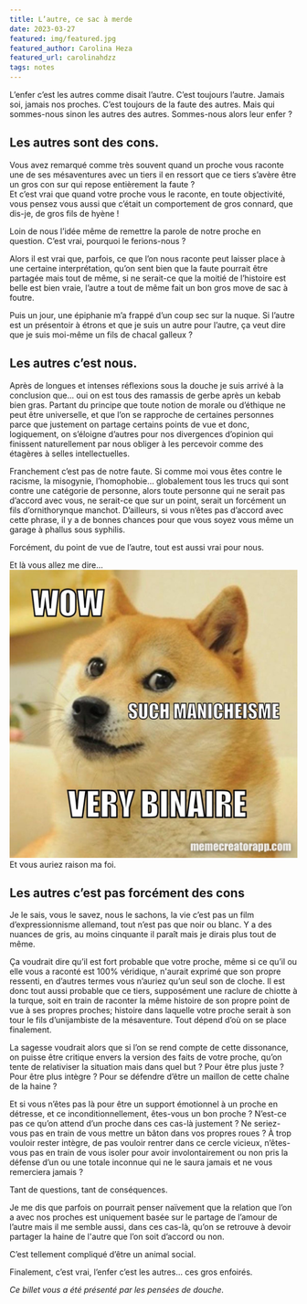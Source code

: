 ```yaml
---
title: L’autre, ce sac à merde
date: 2023-03-27
featured: img/featured.jpg
featured_author: Carolina Heza
featured_url: carolinahdzz
tags: notes
---
```


L’enfer c’est les autres comme disait l’autre. C’est toujours l’autre. Jamais soi, jamais nos proches. C’est toujours de la faute des autres. Mais qui sommes-nous sinon les autres des autres. Sommes-nous alors leur enfer ?

<!-- excerpt -->

## Les autres sont des cons.

Vous avez remarqué comme très souvent quand un proche vous raconte une de ses mésaventures avec un tiers il en ressort que ce tiers s’avère être un gros con sur qui repose entièrement la faute ?  
Et c’est vrai que quand votre proche vous le raconte, en toute objectivité, vous pensez vous aussi que c’était un comportement de gros connard, que dis-je, de gros fils de hyène !

Loin de nous l’idée même de remettre la parole de notre proche en question. C’est vrai, pourquoi le ferions-nous ?

Alors il est vrai que, parfois, ce que l’on nous raconte peut laisser place à une certaine interprétation, qu’on sent bien que la faute pourrait être partagée mais tout de même, si ne serait-ce que la moitié de l’histoire est belle est bien vraie, l’autre a tout de même fait un bon gros move de sac à foutre.

Puis un jour, une épiphanie m’a frappé d’un coup sec sur la nuque. Si l’autre est un présentoir à étrons et que je suis un autre pour l’autre, ça veut dire que je suis moi-même un fils de chacal galleux ?

## Les autres c’est nous.

Après de longues et intenses réflexions sous la douche je suis arrivé à la conclusion que… oui on est tous des ramassis de gerbe après un kebab bien gras. Partant du principe que toute notion de morale ou d’éthique ne peut être universelle, et que l’on se rapproche de certaines personnes parce que justement on partage certains points de vue et donc, logiquement, on s’éloigne d’autres pour nos divergences d’opinion qui finissent naturellement par nous obliger à les percevoir comme des étagères à selles intellectuelles.

Franchement c’est pas de notre faute. Si comme moi vous êtes contre le racisme, la misogynie, l’homophobie… globalement tous les trucs qui sont contre une catégorie de personne, alors toute personne qui ne serait pas d’accord avec vous, ne serait-ce que sur un point, serait un forcément un fils d’ornithorynque manchot. D’ailleurs, si vous n’êtes pas d’accord avec cette phrase, il y a de bonnes chances pour que vous soyez vous même un garage à phallus sous syphilis.

Forcément, du point de vue de l’autre, tout est aussi vrai pour nous.

Et là vous allez me dire…
![Waouh, tellement de manichéisme, très binaire](img/IMG_2865.jpg)
Et vous auriez raison ma foi.

## Les autres c’est pas forcément des cons

Je le sais, vous le savez, nous le sachons, la vie c’est pas un film d’expressionnisme allemand, tout n’est pas que noir ou blanc. Y a des nuances de gris, au moins cinquante il paraît mais je dirais plus tout de même.

Ça voudrait dire qu’il est fort probable que votre proche, même si ce qu’il ou elle vous a raconté est 100% véridique, n'aurait exprimé que son propre ressenti, en d’autres termes vous n’auriez qu’un seul son de cloche.
Il est donc tout aussi probable que ce tiers, supposément une raclure de chiotte à la turque, soit en train de raconter la même histoire de son propre point de vue à ses propres proches; histoire dans laquelle votre proche serait à son tour le fils d’unijambiste de la mésaventure.
Tout dépend d’où on se place finalement.

La sagesse voudrait alors que si l’on se rend compte de cette dissonance, on puisse être critique envers la version des faits de votre proche, qu’on tente de relativiser la situation mais dans quel but ? Pour être plus juste ? Pour être plus intègre ? Pour se défendre d’être un maillon de cette chaîne de la haine ?

Et si vous n’êtes pas là pour être un support émotionnel à un proche en détresse, et ce inconditionnellement, êtes-vous un bon proche ? N’est-ce pas ce qu’on attend d’un proche dans ces cas-là justement ? Ne seriez-vous pas en train de vous mettre un bâton dans vos propres roues ? À trop vouloir rester intègre, de pas vouloir rentrer dans ce cercle vicieux, n’êtes-vous pas en train de vous isoler pour avoir involontairement ou non pris la défense d’un ou une totale inconnue qui ne le saura jamais et ne vous remerciera jamais ?

Tant de questions, tant de conséquences.

Je me dis que parfois on pourrait penser naïvement que la relation que l’on a avec nos proches est uniquement basée sur le partage de l’amour de l’autre mais il me semble aussi, dans ces cas-là, qu’on se retrouve à devoir partager la haine de l'autre que l’on soit d’accord ou non.

C’est tellement compliqué d’être un animal social.

Finalement, c’est vrai, l’enfer c’est les autres… ces gros enfoirés.

_Ce billet vous a été présenté par les pensées de douche._
